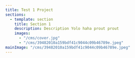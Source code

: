 ```yaml
---
title: Test 1 Project
sections:
  - template: section
    title: Section 1
    description: Description Yolo haha prout prout
    images:
      - "/cms/cover.jpg"
      - "/cms/39482010a159bdf41c9044c09b46789e.jpeg"
mainImage: "/cms/39482010a159bdf41c9044c09b46789e.jpeg"
---
```

